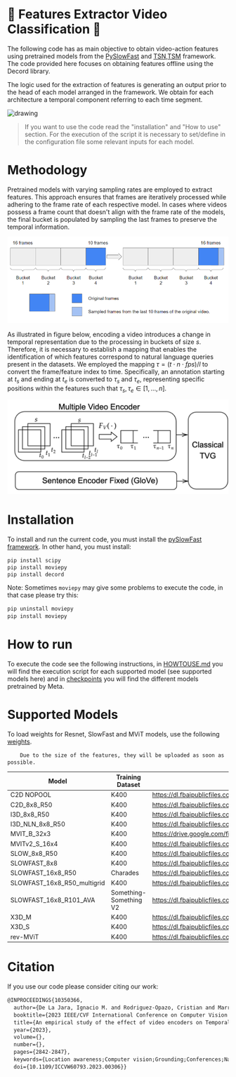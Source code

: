 # 🎥 Features Extractor Video Classification 🎥

The following code has as main objective to obtain video-action features using pretrained models from the [PySlowFast](https://github.com/facebookresearch/SlowFast) and [TSN,TSM](https://hanlab.mit.edu/projects/tsm) framework. The code provided here focuses on obtaining features offline using the Decord library.

The logic used for the extraction of features is generating an output prior to the head of each model arranged in the framework. We obtain for each architecture a temporal component referring to each time segment.

<img src="https://www.mdpi.com/sustainability/sustainability-14-03275/article_deploy/html/images/sustainability-14-03275-g002.png" alt="drawing" width="300" class="center"/>

> If you want to use the code read the "installation" and "How to use" section. For the execution of the script it is necessary to set/define in the configuration file some relevant inputs for each model.

# Methodology

Pretrained models with varying sampling rates are employed to extract features. This approach ensures that frames are iteratively processed while adhering to the frame rate of each respective model. In cases where videos possess a frame count that doesn't align with the frame rate of the models, the final bucket is populated by sampling the last frames to preserve the temporal information.

![methodology](./images/methodology.png)

As illustrated in figure below, encoding a video introduces a change in temporal representation due to the processing in buckets of size $s$. Therefore, it is necessary to establish a mapping that enables the identification of which features correspond to natural language queries present in the datasets. We employed the mapping $\tau=(t \cdot n \cdot fps)/l$ to convert the frame/feature index to time. Specifically, an annotation starting at $t_s$ and ending at $t_e$ is converted to $\tau_s$ and $\tau_e$, representing specific positions within the features such that $\tau_s, \tau_e \in [1, \ldots, n]$.

![Alt text](image.png)

# Installation

To install and run the current code, you must install the [pySlowFast framework](https://github.com/facebookresearch/SlowFast/blob/main/INSTALL.md). In other hand, you must install:

```
pip install scipy
pip install moviepy
pip install decord
```

Note: Sometimes `moviepy` may give some problems to execute the code, in that case please try this:

```cmd
pip uninstall moviepy
pip install moviepy
```

# How to run

To execute the code see the following instructions, in [HOWTOUSE.md](HOWTOUSE.md) you will find the execution script for each supported model (see supported models here) and in [checkpoints](#checkpoints) you will find the different models pretrained by Meta.

# Supported Models

To load weights for Resnet, SlowFast and MViT models, use the following [weights](https://github.com/facebookresearch/SlowFast/blob/main/MODEL_ZOO.md).

        Due to the size of the features, they will be uploaded as soon as possible.

| Model                       | Training Dataset       | Link                                                                                                                                |
|-----------------------------|------------------------|-------------------------------------------------------------------------------------------------------------------------------------|
| C2D NOPOOL                  | K400                   | https://dl.fbaipublicfiles.com/pyslowfast/model_zoo/kinetics400/C2D_NOPOOL_8x8_R50.pkl                                              |
| C2D_8x8_R50                 | K400                   | https://dl.fbaipublicfiles.com/pyslowfast/model_zoo/ava/pretrain/C2D_8x8_R50.pkl                                                    |
| I3D_8x8_R50                 | K400                   | https://dl.fbaipublicfiles.com/pyslowfast/model_zoo/kinetics400/I3D_8x8_R50.pkl                                                     |
| I3D_NLN_8x8_R50             | K400                   | https://dl.fbaipublicfiles.com/pyslowfast/model_zoo/kinetics400/I3D_NLN_8x8_R50.pkl                                                 |
| MVIT_B_32x3                 | K400                   | https://drive.google.com/file/d/194gJinVejq6A1FmySNKQ8vAN5-FOY-QL/view?usp=sharing                                                  |
| MVITv2_S_16x4               | K400                   | https://dl.fbaipublicfiles.com/pyslowfast/model_zoo/mvitv2/pysf_video_models/MViTv2_S_16x4_k400_f302660347.pyth                     |
| SLOW_8x8_R50                | K400                   | https://dl.fbaipublicfiles.com/pyslowfast/model_zoo/kinetics400/SLOWONLY_8x8_R50.pkl                                                |
| SLOWFAST_8x8                | K400                   | https://dl.fbaipublicfiles.com/pyslowfast/model_zoo/kinetics400/SLOWFAST_8x8_R50.pkl                                                |
| SLOWFAST_16x8_R50           | Charades               | https://dl.fbaipublicfiles.com/pyslowfast/pyslowfast/model_zoo/multigrid/model_zoo/Charades/SLOWFAST_16x8_R50.pkl                   |
| SLOWFAST_16x8_R50_multigrid | K400                   | https://dl.fbaipublicfiles.com/pyslowfast/pyslowfast/model_zoo/multigrid/model_zoo/Kinetics/SLOWFAST_8x8_R50_stepwise_multigrid.pkl |
| SLOWFAST_16x8_R101_AVA      | Something-Something V2 | https://dl.fbaipublicfiles.com/pyslowfast/pyslowfast/model_zoo/multigrid/model_zoo/SSv2/SLOWFAST_16x8_R50_multigrid.pkl             |
| X3D_M                       | K400                   | https://dl.fbaipublicfiles.com/pyslowfast/x3d_models/x3d_m.pyth                                                                     |
| X3D_S                       | K400                   | https://dl.fbaipublicfiles.com/pyslowfast/x3d_models/x3d_s.pyth                                                                     |
| rev-MViT                    | K400                   | https://dl.fbaipublicfiles.com/pyslowfast/rev/REV_MVIT_B_16x4.pyth                                                                  |

# Citation

If you use our code please consider citing our work:

```md
@INPROCEEDINGS{10350366,
  author={De La Jara, Ignacio M. and Rodriguez-Opazo, Cristian and Marrese-Taylor, Edison and Bravo-Marquez, Felipe},
  booktitle={2023 IEEE/CVF International Conference on Computer Vision Workshops (ICCVW)}, 
  title={An empirical study of the effect of video encoders on Temporal Video Grounding}, 
  year={2023},
  volume={},
  number={},
  pages={2842-2847},
  keywords={Location awareness;Computer vision;Grounding;Conferences;Natural languages;Computer architecture;Complex networks;Temporal video grounding;computer vision;benchmark;features;action classification;video encoder},
  doi={10.1109/ICCVW60793.2023.00306}}
```

